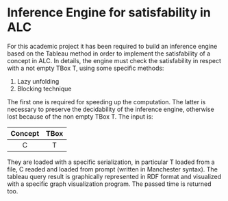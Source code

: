 # Inference Engine for satisfability in ALC

For this academic project it has been required to build an inference engine based on the Tableau method in order to implement the satisfability of a concept in ALC. In details, the engine must check the satisfability in respect with a not empty TBox T, using some specific methods:

1. Lazy unfolding 
2. Blocking technique 

The first one is required for speeding up the computation. The latter is necessary to preserve the decidability of the inference engine, otherwise lost because of the non empty TBox T. The input is:

| Concept | TBox |
| :---: | :---: |
| C | T |

They are loaded with a specific serialization, in particular T loaded from a file, C readed and loaded from prompt (written in Manchester syntax). The tableau query result is graphically represented in RDF format and visualized with a specific graph visualization program. The passed time is returned too.
